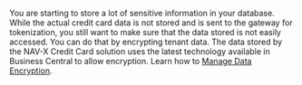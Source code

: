 You are starting to store a lot of sensitive information in your database. While the actual credit card data is not stored and is sent to the gateway for tokenization, you still want to make sure that the data stored is not easily accessed. You can do that by encrypting tenant data. The data stored by the NAV-X Credit Card solution uses the latest technology available in Business Central to allow encryption. Learn how to [Manage Data Encryption](https://docs.microsoft.com/en-US/dynamics365/business-central/admin-manage-data-encryption).